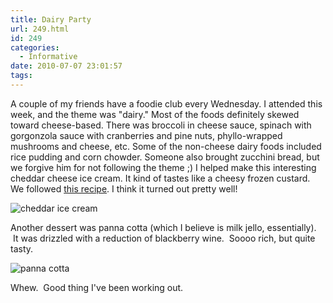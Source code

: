 ```yaml
---
title: Dairy Party
url: 249.html
id: 249
categories:
  - Informative
date: 2010-07-07 23:01:57
tags:
---
```


A couple of my friends have a foodie club every Wednesday. I attended this week, and the theme was "dairy." Most of the foods definitely skewed toward cheese-based. There was broccoli in cheese sauce, spinach with gorgonzola sauce with cranberries and pine nuts, phyllo-wrapped mushrooms and cheese, etc. Some of the non-cheese dairy foods included rice pudding and corn chowder. Someone also brought zucchini bread, but we forgive him for not following the theme ;) I helped make this interesting cheddar cheese ice cream. It kind of tastes like a cheesy frozen custard. We followed [this recipe](http://www.ilovecheese.com/recipe.asp?Recipe=Wisconsin+Aged+Cheddar+Cheese+Ice+Cream). I think it turned out pretty well!

![](http://www.flexamail.com/GetImage.ashx?id=3729 "cheddar ice cream")

Another dessert was panna cotta (which I believe is milk jello, essentially).  It was drizzled with a reduction of blackberry wine.  Soooo rich, but quite tasty.

![](http://www.flexamail.com/GetImage.ashx?id=3731 "panna cotta")

Whew.  Good thing I've been working out.
